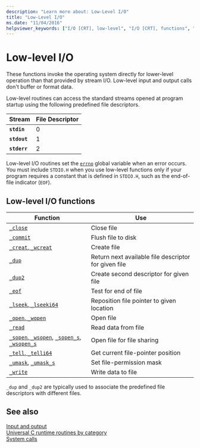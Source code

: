 ```yaml
---
description: "Learn more about: Low-Level I/O"
title: "Low-Level I/O"
ms.date: "11/04/2016"
helpviewer_keywords: ["I/O [CRT], low-level", "I/O [CRT], functions", "low-level I/O routines", "file handles [C++]", "file handles [C++], I/O functions"]
---
```

# Low-level I/O

These functions invoke the operating system directly for lower-level operation than that provided by stream I/O. Low-level input and output calls don't buffer or format data.

Low-level routines can access the standard streams opened at program startup using the following predefined file descriptors.

| Stream | File Descriptor |
|---|---|
| **`stdin`** | 0 |
| **`stdout`** | 1 |
| **`stderr`** | 2 |

Low-level I/O routines set the [`errno`](./errno-doserrno-sys-errlist-and-sys-nerr.md) global variable when an error occurs. You must include `STDIO.H` when you use low-level functions only if your program requires a constant that is defined in `STDIO.H`, such as the end-of-file indicator (`EOF`).

## Low-level I/O functions

| Function | Use |
|---|---|
| [`_close`](./reference/close.md) | Close file |
| [`_commit`](./reference/commit.md) | Flush file to disk |
| [`_creat`, `_wcreat`](./reference/creat-wcreat.md) | Create file |
| [`_dup`](./reference/dup-dup2.md) | Return next available file descriptor for given file |
| [`_dup2`](./reference/dup-dup2.md) | Create second descriptor for given file |
| [`_eof`](./reference/eof.md) | Test for end of file |
| [`_lseek`, `_lseeki64`](./reference/lseek-lseeki64.md) | Reposition file pointer to given location |
| [`_open`, `_wopen`](./reference/open-wopen.md) | Open file |
| [`_read`](./reference/read.md) | Read data from file |
| [`_sopen`, `_wsopen`](./reference/sopen-wsopen.md), [`_sopen_s`, `_wsopen_s`](./reference/sopen-s-wsopen-s.md) | Open file for file sharing |
| [`_tell`, `_telli64`](./reference/tell-telli64.md) | Get current file-pointer position |
| [`_umask`](./reference/umask.md), [`_umask_s`](./reference/umask-s.md) | Set file-permission mask |
| [`_write`](./reference/write.md) | Write data to file |

`_dup` and `_dup2` are typically used to associate the predefined file descriptors with different files.

## See also

[Input and output](./input-and-output.md)\
[Universal C runtime routines by category](./run-time-routines-by-category.md)\
[System calls](./system-calls.md)
